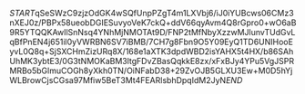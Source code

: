 $START$qSeSWzC9zjzOdGK4wSQfUnpPZgT4m1LXVbj6/iJ0iYUBcws06CMz3nXEJ0z/PBPx58ueobDGIESuvyoVeK7ckQ+ddV66qyAvm4Q8rGpro0+wO6aB9R5YTQQKAwIlSnNsq4YNhMjNMOTAt9D/FNP2tMfNbyXzzwMJlunvTUdGvLqBfPnEN4j651il0yVWRBN6SV7iBMB/7CH7g8Fbn9O5Y09EyQ1TD6UNIHooEyvL0Q8q+SjSXCHmZizURq8X/168e1aXTK3dpdWBD2isYAHX5t4HX/b86SAhUhMK3ybtE3/0G3tNMOKaBM3ltgFDvZBasQqkkE8zx/xFxBJy4YPu5VgJSPRMRBo5bGlmuCOGh8yXkh0TN/OiNFabD38+29ZvOJB5GLXU3Ew+M0D5hYjWLBrowCjsCGsa97Mfiw5BeT3Mt4FEARlsbhDpqIdM2JyN$END$
